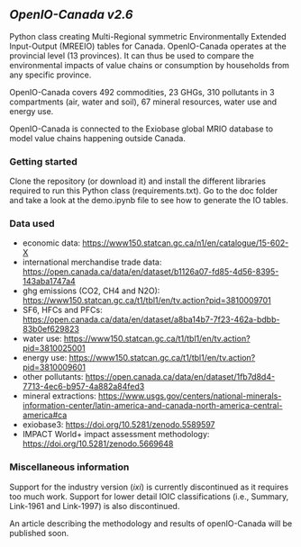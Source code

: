 ## _OpenIO-Canada v2.6_

Python class creating Multi-Regional symmetric Environmentally Extended Input-Output (MREEIO) tables for Canada. OpenIO-Canada 
operates at the provincial level (13 provinces). It can thus be used to compare the environmental impacts of value chains
or consumption by households from any specific province.

OpenIO-Canada covers 492 commodities, 23 GHGs, 310 pollutants in 3 compartments (air, water and soil), 
67 mineral resources, water use and energy use.

OpenIO-Canada is connected to the Exiobase global MRIO database to model value chains happening outside Canada.

### Getting started

Clone the repository (or download it) and install the different libraries required to run this Python class (requirements.txt).
Go to the doc folder and take a look at the demo.ipynb file to see how to generate the IO tables.

### Data used
- economic data: https://www150.statcan.gc.ca/n1/en/catalogue/15-602-X
- international merchandise trade data: https://open.canada.ca/data/en/dataset/b1126a07-fd85-4d56-8395-143aba1747a4
- ghg emissions (CO2, CH4 and N2O): https://www150.statcan.gc.ca/t1/tbl1/en/tv.action?pid=3810009701
- SF6, HFCs and PFCs: https://open.canada.ca/data/en/dataset/a8ba14b7-7f23-462a-bdbb-83b0ef629823
- water use: https://www150.statcan.gc.ca/t1/tbl1/en/tv.action?pid=3810025001
- energy use: https://www150.statcan.gc.ca/t1/tbl1/en/tv.action?pid=3810009601
- other pollutants: https://open.canada.ca/data/en/dataset/1fb7d8d4-7713-4ec6-b957-4a882a84fed3
- mineral extractions: https://www.usgs.gov/centers/national-minerals-information-center/latin-america-and-canada-north-america-central-america#ca
- exiobase3: https://doi.org/10.5281/zenodo.5589597
- IMPACT World+ impact assessment methodology: https://doi.org/10.5281/zenodo.5669648


### Miscellaneous information
Support for the industry version (_ixi_) is currently discontinued as it requires too much work. Support for lower detail 
IOIC classifications (i.e., Summary, Link-1961 and Link-1997) is also discontinued.

An article describing the methodology and results of openIO-Canada will be published soon.